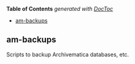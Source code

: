 <!-- START doctoc generated TOC please keep comment here to allow auto update -->
<!-- DON'T EDIT THIS SECTION, INSTEAD RE-RUN doctoc TO UPDATE -->
**Table of Contents**  *generated with [DocToc](https://github.com/thlorenz/doctoc)*

- [am-backups](#am-backups)

<!-- END doctoc generated TOC please keep comment here to allow auto update -->

## am-backups

Scripts to backup Archivematica databases, etc.
